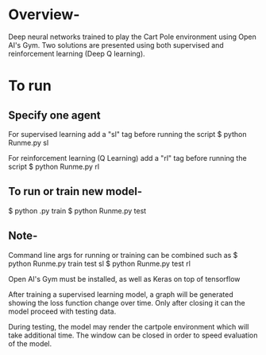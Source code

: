 # Overview-
Deep neural networks trained to play the Cart Pole environment using Open AI's Gym.
Two solutions are presented using both supervised and reinforcement learning (Deep Q learning).

# To run

## Specify one agent

For supervised learning add a "sl" tag before running the script
$ python Runme.py sl

For reinforcement learning (Q Learning) add a "rl" tag before running the script
$ python Runme.py rl

## To run or train new model-

$ python .py train
$ python Runme.py test

## Note-
Command line args for running or training can be combined such as
$ python Runme.py train test sl
$ python Runme.py test rl

Open AI's Gym must be installed, as well as Keras on top of tensorflow

After training a supervised learning model, a graph will be generated showing the loss function change over time.
Only after closing it can the model proceed with testing data.

During testing, the model may render the cartpole environment which will take additional time.
The window can be closed in order to speed evaluation of the model.
